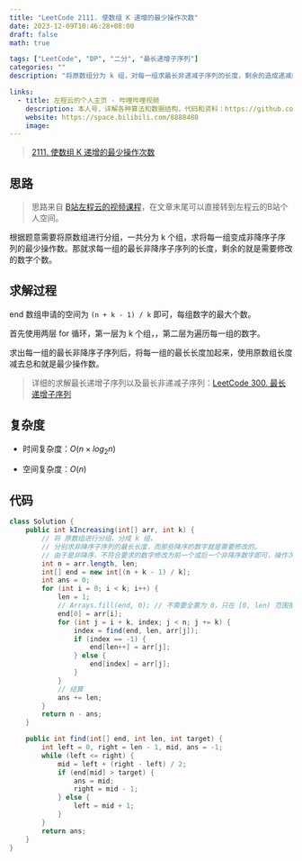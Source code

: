 ```yaml
---
title: "LeetCode 2111. 使数组 K 递增的最少操作次数"
date: 2023-12-09T10:46:28+08:00
draft: false
math: true

tags: ["LeetCode", "DP", "二分", "最长递增子序列"]
categories: ""
description: "将原数组分为 k 组，对每一组求最长非递减子序列的长度，剩余的造成递减的数字就是需要改的，计算个数。"

links:
  - title: 左程云的个人主页 - 哔哩哔哩视频
    description: 本人号，详解各种算法和数据结构，代码和资料：https://github.com/algorithmzuo
    website: https://space.bilibili.com/8888480
    image: 
---
```


> [2111. 使数组 K 递增的最少操作次数](https://leetcode.cn/problems/minimum-operations-to-make-the-array-k-increasing/)

## 思路

> 思路来自 [B站左程云的视频课程](https://www.bilibili.com/video/BV1ne411D7CQ/)，在文章末尾可以直接转到左程云的B站个人空间。

根据题意需要将原数组进行分组，一共分为 k 个组，求将每一组变成非降序子序列的最少操作数。那就求每一组的最长非降序子序列的长度，剩余的就是需要修改的数字个数。

## 求解过程

end 数组申请的空间为 `(n + k - 1) / k` 即可，每组数字的最大个数。

首先使用两层 for 循环，第一层为 k 个组，，第二层为遍历每一组的数字。

求出每一组的最长非降序子序列后，将每一组的最长长度加起来，使用原数组长度减去总和就是最少操作数。

> 详细的求解最长递增子序列以及最长非递减子序列：[LeetCode 300. 最长递增子序列](/article/leetcode-300.-最长递增子序列/)

## 复杂度

- 时间复杂度：$O(n \times log_2n)$

- 空间复杂度：$O(n)$

## 代码

```java
class Solution {
    public int kIncreasing(int[] arr, int k) {
        // 将 原数组进行分组，分成 k 组，
        // 分别求非降序子序列的最长长度，而那些降序的数字就是需要修改的。
        // 由于是非降序，不符合要求的数字修改为前一个或后一个非降序数字即可，操作次数 +1
        int n = arr.length, len;
        int[] end = new int[(n + k - 1) / k];
        int ans = 0;
        for (int i = 0; i < k; i++) {
            len = 1;
            // Arrays.fill(end, 0); // 不需要全置为 0，只在 [0, len) 范围搜索。
            end[0] = arr[i];
            for (int j = i + k, index; j < n; j += k) {
                index = find(end, len, arr[j]);
                if (index == -1) {
                    end[len++] = arr[j];
                } else {
                    end[index] = arr[j];
                }
            }
            // 结算
            ans += len;
        }
        return n - ans;
    }

    public int find(int[] end, int len, int target) {
        int left = 0, right = len - 1, mid, ans = -1;
        while (left <= right) {
            mid = left + (right - left) / 2;
            if (end[mid] > target) {
                ans = mid;
                right = mid - 1;
            } else {
                left = mid + 1;
            }
        }
        return ans;
    }
}
```
